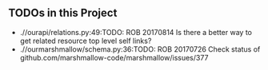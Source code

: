 ## TODOs in this Project
 * .//ourapi/relations.py:49:TODO: ROB 20170814 Is there a better way to get related resource top level self links?
 * .//ourmarshmallow/schema.py:36:TODO: ROB 20170726 Check status of github.com/marshmallow-code/marshmallow/issues/377
